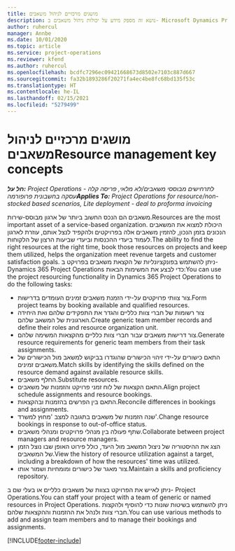```yaml
---
title: מושגים מרכזיים לניהול משאבים
description: נושא זה מספק מידע על יכולות ניהול משאבים ב- Microsoft Dynamics Project Operations.
author: ruhercul
manager: Annbe
ms.date: 10/01/2020
ms.topic: article
ms.service: project-operations
ms.reviewer: kfend
ms.author: ruhercul
ms.openlocfilehash: bcdfc7296ec09421668673d8502e7103c887d667
ms.sourcegitcommit: fa32b1893286f20271fa4ec4be8fc68bd135f53c
ms.translationtype: HT
ms.contentlocale: he-IL
ms.lasthandoff: 02/15/2021
ms.locfileid: "5279499"
---
```

# <a name="resource-management-key-concepts"></a><span data-ttu-id="4f3c7-103">מושגים מרכזיים לניהול משאבים</span><span class="sxs-lookup"><span data-stu-id="4f3c7-103">Resource management key concepts</span></span>

<span data-ttu-id="4f3c7-104">_**חל על:** Project Operations לתרחישים מבוססי משאבים/לא מלאי, פריסה קלה - עסקה בחשבונית פרופורמה_</span><span class="sxs-lookup"><span data-stu-id="4f3c7-104">_**Applies To:** Project Operations for resource/non-stocked based scenarios, Lite deployment - deal to proforma invoicing_</span></span>

<span data-ttu-id="4f3c7-105">משאבים הם הנכס החשוב ביותר של ארגון מבוסס-שירות.</span><span class="sxs-lookup"><span data-stu-id="4f3c7-105">Resources are the most important asset of a service-based organization.</span></span> <span data-ttu-id="4f3c7-106">היכולת למצוא את המשאבים הנכונים בזמן הנכון, להזמין משאבים אלה בפרויקטים ולהקפיד לנצל אותם, עוזרת לארגון לעמוד ביעדי ההכנסות וביעדי שביעות הרצון של הלקוחות.</span><span class="sxs-lookup"><span data-stu-id="4f3c7-106">The ability to find the right resources at the right time, book those resources on projects and keep them utilized, helps the organization meet revenue targets and customer satisfaction goals.</span></span> <span data-ttu-id="4f3c7-107">ניתן להשתמש בפונקציונליות של הקצאת משאבים בפרויקט ב- Dynamics 365 Project Operations כדי לבצע את המשימות הבאות:</span><span class="sxs-lookup"><span data-stu-id="4f3c7-107">You can use the project resourcing functionality in Dynamics 365 Project Operations to do the following tasks:</span></span>

- <span data-ttu-id="4f3c7-108">צור צוותי פרויקטים על-ידי הזמנת משאבים זמינים העומדים בדרישות.</span><span class="sxs-lookup"><span data-stu-id="4f3c7-108">Form project teams by booking available and qualified resources.</span></span>
- <span data-ttu-id="4f3c7-109">צור רשומות של חברי צוות כלליים והגדר את התפקידים שלהם ואת היחידה הארגונית של המשאב שלהם.</span><span class="sxs-lookup"><span data-stu-id="4f3c7-109">Create generic team member records and define their roles and resource organization unit.</span></span>
- <span data-ttu-id="4f3c7-110">צור דרישות משאבים עבור חברי צוות כלליים מהקצאות המשימה שלהם.</span><span class="sxs-lookup"><span data-stu-id="4f3c7-110">Generate resource requirements for generic team members from their task assignments.</span></span>
- <span data-ttu-id="4f3c7-111">התאם כישורים על-ידי זיהוי הכישורים שהוגדרו בביקוש למשאב מול הכישורים של משאבים זמינים.</span><span class="sxs-lookup"><span data-stu-id="4f3c7-111">Match skills by identifying the skills defined on the resource demand against available resource skills.</span></span>
- <span data-ttu-id="4f3c7-112">החלף משאבים.</span><span class="sxs-lookup"><span data-stu-id="4f3c7-112">Substitute resources.</span></span>
- <span data-ttu-id="4f3c7-113">התאם הקצאות של לוח זמני פרויקט והזמנות של משאבים.</span><span class="sxs-lookup"><span data-stu-id="4f3c7-113">Align project schedule assignments and resource bookings.</span></span>
- <span data-ttu-id="4f3c7-114">התאם בין הפרשים בהזמנות ובהקצאות.</span><span class="sxs-lookup"><span data-stu-id="4f3c7-114">Reconcile differences in bookings and assignments.</span></span>
- <span data-ttu-id="4f3c7-115">שנה הזמנות של משאבים בתגובה למצב 'מחוץ למשרד'.</span><span class="sxs-lookup"><span data-stu-id="4f3c7-115">Change resource bookings in response to out-of-office status.</span></span>
- <span data-ttu-id="4f3c7-116">שתף פעולה בין מנהלי פרויקטים ומנהלי משאבים.</span><span class="sxs-lookup"><span data-stu-id="4f3c7-116">Collaborate between project managers and resource managers.</span></span>
- <span data-ttu-id="4f3c7-117">הצג את ההיסטוריה של ניצול המשאב מול היעד, כולל פירוט האופן שבו נוצל הזמן של המשאבים.</span><span class="sxs-lookup"><span data-stu-id="4f3c7-117">View the history of resource utilization against a target, including a breakdown of how the resources' time was utilized.</span></span>
- <span data-ttu-id="4f3c7-118">צור מאגר של כישורים ומומחיות ושמור אותו.</span><span class="sxs-lookup"><span data-stu-id="4f3c7-118">Maintain a skills and proficiency repository.</span></span>


<span data-ttu-id="4f3c7-119">ניתן לאייש את הפרויקט בצוות של משאבים כלליים או בעלי שם ב- Project Operations.</span><span class="sxs-lookup"><span data-stu-id="4f3c7-119">You can staff your project with a team of generic or named resources in Project Operations.</span></span> <span data-ttu-id="4f3c7-120">ניתן להשתמש בשיטות שונות כדי להוסיף ולהקצות חברי צוות ולנהל את ההזמנות וההקצאות שלהם.</span><span class="sxs-lookup"><span data-stu-id="4f3c7-120">You can use various methods to add and assign team members and to manage their bookings and assignments.</span></span> 


[!INCLUDE[footer-include](../includes/footer-banner.md)]